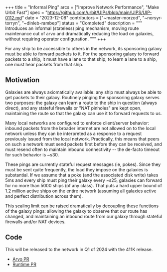 +++
title = "Informal Ping"
arcs = ["Improve Network Performance", "Make Urbit Fast"]
spec = "https://github.com/urbit/UIPs/blob/main/UIPS/UIP-0112.md"
date = "2023-12-08"
contributors = ["~master-morzod", "~norsyr-torryn", "~dinleb-rambep"]
status = "Completed"
description = """
Introduces an informal (stateless) ping mechanism, moving route maintenance out of arvo and dramatically reducing the load on galaxies, without requiring operator configuration.
"""
+++

For any ship to be accessible to others in the network, its sponsoring galaxy must be able to forward packets to it. For the sponsoring galaxy to forward packets to a ship, it must have a lane to that ship; to learn a lane to a ship, one must hear packets from that ship.

## Motivation

Galaxies are always axiomatically available: any ship must always be able to get packets to their galaxy. Routinely pinging the sponsoring galaxy serves two purposes: the galaxy can learn a route to the ship in question (always direct), and any stateful firewalls or "NAT pinholes" are kept open, maintaining the route so that the galaxy can use it to forward requests to us.

Many local networks are configured to enforce client/server behavior: inbound packets from the broader internet are not allowed on to the local network unless they can be interpreted as a response to a request previously issued from the local network. Practically, this means that peers on such a network must send packets first before they can be received, and must resend often to maintain inbound connectivity -- the de-facto timeout for such behavior is ~s30.

These pings are currently stateful request messages (ie, pokes). Since they must be sent quite frequently, the load they impose on the galaxies is substantial. If we assume that a poke (and the associated disk write) takes 5ms and every ship must ping their galaxy every ~s25, galaxies can forward for no more than 5000 ships (of any class). That puts a hard upper bound of 1.2 million active ships on the entire network (assuming all galaxies active and perfect distribution across them).

This scaling limit can be raised dramatically by decoupling these functions of the galaxy pings: allowing the galaxy to observe that our route has changed, and maintaining an inbound route from our galaxy through stateful firewalls and/or NAT devices.

## Code

This will be released to the network in Q1 of 2024 with the 411K release.

- [Arvo PR](https://github.com/urbit/urbit/pull/6836)
- [Runtime PR](https://github.com/urbit/vere/pull/545)
